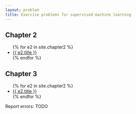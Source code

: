 ```yaml
---
layout: problem
title: Exercise problems for supervised machine learning
---
```


## Chapter 2
<ul>
  {% for e2 in site.chapter2 %}
    <li>
      <a href="{{ site.baseurl }}{{ e2.url }}">{{ e2.title }}</a>
    </li>
  {% endfor %}
</ul>

## Chapter 3
<ul>
  {% for e2 in site.chapter2 %}
    <li>
      <a href="{{ site.baseurl }}{{ e2.url }}">{{ e2.title }}</a>
    </li>
  {% endfor %}
</ul>

Report errors: TODO
